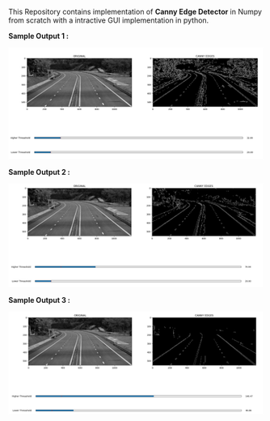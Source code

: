 This Repository contains implementation of **Canny Edge Detector** in Numpy from scratch with a intractive GUI implementation in python.

**Sample Output 1 :**

![](/images/output.png)

**Sample Output 2 :**

![](/images/output1.PNG)

**Sample Output 3 :**

![](/images/output3.PNG)
